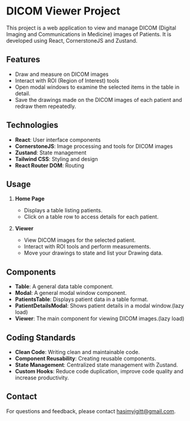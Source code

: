 # DICOM Viewer Project

This project is a web application to view and manage DICOM (Digital Imaging and Communications 
in Medicine) images of Patients. It is developed using React, CornerstoneJS and Zustand.

## Features

- Draw and measure on DICOM images
- Interact with ROI (Region of Interest) tools
- Open modal windows to examine the selected items in the table in detail.
- Save the drawings made on the DICOM images of each patient and redraw them repeatedly.


## Technologies

- **React**: User interface components
- **CornerstoneJS**: Image processing and tools for DICOM images
- **Zustand**: State management
- **Tailwind CSS**: Styling and design
- **React Router DOM**: Routing

## Usage

1. **Home Page**
   - Displays a table listing patients.
   - Click on a table row to access details for each patient.

2. **Viewer**
   - View DICOM images for the selected patient.
   - Interact with ROI tools and perform measurements.
   - Move your drawings to state and list your Drawing data.


## Components

- **Table**: A general data table component.
- **Modal**: A general modal window component.
- **PatientsTable**: Displays patient data in a table format.
- **PatientDetailsModal**: Shows patient details in a modal window.(lazy load)
- **Viewer**: The main component for viewing DICOM images.(lazy load)

## Coding Standards

- **Clean Code**: Writing clean and maintainable code.
- **Component Reusability**: Creating reusable components.
- **State Management**: Centralized state management with Zustand.
- **Custom Hooks**: Reduce code duplication, improve code quality and increase productivity.



## Contact

For questions and feedback, please contact [hasimyigitt@gmail.com](mailto:hasimyigitt@gmail.com).